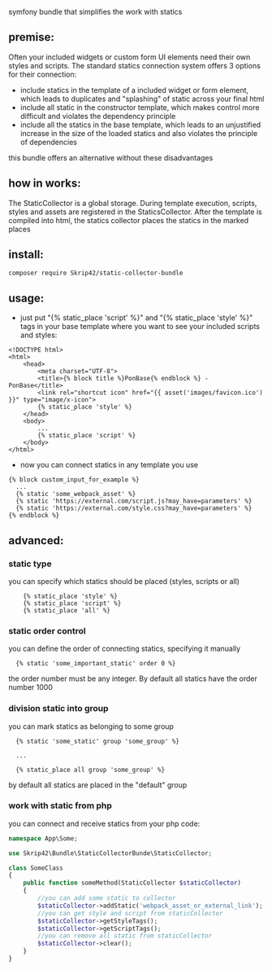 symfony bundle that simplifies the work with statics

## premise:
Often your included widgets or custom form UI elements need their own styles and scripts.
The standard statics connection system offers 3 options for their connection:
- include statics in the template of a included widget or form element, which leads to duplicates and "splashing" of static across your final html
- include all static in the constructor template, which makes control more difficult and violates the dependency principle
- include all the statics in the base template, which leads to an unjustified increase in the size of the loaded statics and also violates the principle of dependencies
 
this bundle offers an alternative without these disadvantages

## how in works:
The StaticCollector is a global storage. During template execution, scripts, styles and assets are registered in the StaticsCollector.
After the template is compiled into html, the statics collector places the statics in the marked places

## install:
```shel
composer require Skrip42/static-collector-bundle
```
## usage:
- just put "{% static_place 'script' %}" and "{% static_place 'style' %}" tags in your base template where you want to see your included scripts and styles:
```twig
<!DOCTYPE html>
<html>
    <head>
        <meta charset="UTF-8">
        <title>{% block title %}PonBase{% endblock %} - PonBase</title>
        <link rel="shortcut icon" href="{{ asset('images/favicon.ico') }}" type="image/x-icon">
        {% static_place 'style' %}
    </head>
    <body>
        ...
        {% static_place 'script' %}
    </body>
</html>
```
- now you can connect statics in any template you use
```twig
{% block custom_input_for_example %}
  ...
  {% static 'some_webpack_asset' %}
  {% static 'https://external.com/script.js?may_have=parameters' %}
  {% static 'https://external.com/style.css?may_have=parameters' %}
{% endblock %}
```

## advanced:
### static type
you can specify which statics should be placed (styles, scripts or all)
```twig
    {% static_place 'style' %}
    {% static_place 'script' %}
    {% static_place 'all' %}
```

### static order control
you can define the order of connecting statics, specifying it manually
```twig
  {% static 'some_important_static' order 0 %}
```
the order number must be any integer. By default all statics have the order number 1000


### division static into group
you can mark statics as belonging to some group
```twig
  {% static 'some_static' group 'some_group' %}

  ...

  {% static_place all group 'some_group' %}
```
by default all statics are placed in the "default" group


### work with static from php
you can connect and receive statics from your php code:
```php
namespace App\Some;

use Skrip42\Bundle\StaticCollectorBunde\StaticCollector;

class SomeClass
{
    public function someMethod(StaticCollector $staticCollector)
    {
        //you can add some static to collector
        $staticCollector->addStatic('webpack_asset_or_external_link');
        //you can get style and script from staticCollector
        $staticCollector->getStyleTags();
        $staticCollector->getScriptTags();
        //you can remove all static from staticCollector
        $staticCollector->clear();
    }
}
```
